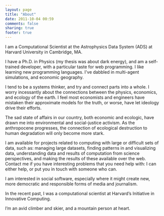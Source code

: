 ```yaml
---
layout: page
title: "About"
date: 2011-10-04 00:59
comments: false
sharing: true
footer: true
---
```

I am a Computational Scientist at the Astrophysics Data System (ADS) at Harvard University in Cambridge, MA.

I have a Ph.D. in Physics (my thesis was about dark energy), and am a self-trained developer, with a particular taste for web programming. I like learning new programming languages. I've dabbled in multi-agent simulations, and economic geography. 

I tend to be a systems
thinker, and try and connect parts into a whole.
I worry incessantly about the connections between the physics, economics, and ecology of the earth. 
I feel most economists and engineers have mistaken their approximate models for the truth, or worse, have let ideology drive their efforts.

The sad
state of affairs in our country, both economic and ecologic, have drawn me into environmental and social-justice activism. As the anthropocene progresses, the connection of ecological destruction to human degradation will only become more stark.
 
I am available for projects related to computing with large or difficult sets of data, such as: managing large datasets, finding patterns in and visualizing data, understanding data and results of computation from science perspectives, and making the results of these available over the web. Contact me if you have interesting problems that you need help with: I can either help, or put you in touch with someone who can.

I am interested in social software, especially where it might create new, more democratic and responsible forms of media and journalism.

In the recent past, I was a computational scientist at Harvard’s Initiative in Innovative Computing.

I’m an avid climber and skier, and a mountain person at heart.